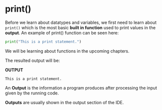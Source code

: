 # print()

Before we learn about datatypes and variables, we first need to learn about `print()` which is the most basic **built in function** used to print values in the **output**. An example of print() function can be seen here:
```python
print("This is a print statement.")
```

We will be learning about functions in the upcoming chapters.

The resulted output will be:

**OUTPUT**
```
This is a print statement.
```

An **Output** is the information a program produces after processing the input given by the running code.

**Outputs** are usually shown in the output section of the IDE.
